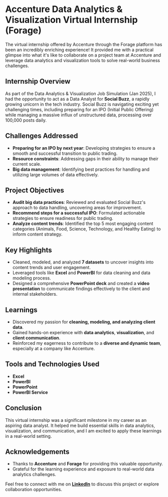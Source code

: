 # Accenture Data Analytics & Visualization Virtual Internship (Forage)

The virtual internship offered by Accenture through the Forage platform has been an incredibly enriching experience! It provided me with a practical glimpse into what it's like to collaborate on a project team at Accenture and leverage data analytics and visualization tools to solve real-world business challenges.

## Internship Overview

As part of the Data Analytics & Visualization Job Simulation (Jan 2025), I had the opportunity to act as a Data Analyst for **Social Buzz**, a rapidly growing unicorn in the tech industry. Social Buzz is navigating exciting yet challenging times, including preparing for an IPO (Initial Public Offering) while managing a massive influx of unstructured data, processing over 100,000 posts daily.

## Challenges Addressed

- **Preparing for an IPO by next year**: Developing strategies to ensure a smooth and successful transition to public trading.
- **Resource constraints**: Addressing gaps in their ability to manage their current scale.
- **Big data management**: Identifying best practices for handling and utilizing large volumes of data effectively.

## Project Objectives

- **Audit big data practices**: Reviewed and evaluated Social Buzz's approach to data handling, uncovering areas for improvement.
- **Recommend steps for a successful IPO**: Formulated actionable strategies to ensure readiness for public trading.
- **Analyze content trends**: Identified the top 5 most engaging content categories (Animals, Food, Science, Technology, and Healthy Eating) to inform content strategy.

## Key Highlights

- Cleaned, modeled, and analyzed **7 datasets** to uncover insights into content trends and user engagement.
- Leveraged tools like **Excel** and **PowerBI** for data cleaning and data modeling process.
- Designed a comprehensive **PowerPoint deck** and created a **video presentation** to communicate findings effectively to the client and internal stakeholders.

## Learnings

- Discovered my passion for **cleaning, modeling, and analyzing client data**.
- Gained hands-on experience with **data analytics**, **visualization**, and **client communication**.
- Reinforced my eagerness to contribute to a **diverse and dynamic team**, especially at a company like Accenture.

## Tools and Technologies Used

- **Excel**
- **PowerBI** 
- **PowerPoint**
- **PowerBI Service**

## Conclusion

This virtual internship was a significant milestone in my career as an aspiring data analyst. It helped me build essential skills in data analytics, visualization, and communication, and I am excited to apply these learnings in a real-world setting.

## Acknowledgements

- Thanks to **Accenture** and **Forage** for providing this valuable opportunity.
- Grateful for the learning experience and exposure to real-world data analytics challenges.

Feel free to connect with me on [**LinkedIn**](https://www.linkedin.com/in/sowmiya-k-345108282/) to discuss this project or explore collaboration opportunities.



